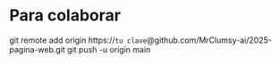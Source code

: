 # Para colaborar
git remote add origin https://`tu clave`@github.com/MrClumsy-ai/2025-pagina-web.git
git push -u origin main
